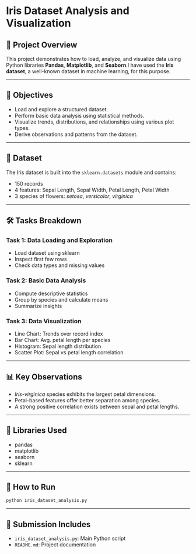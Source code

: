 # Iris Dataset Analysis and Visualization

## 📘 Project Overview

This project demonstrates how to load, analyze, and visualize data using Python libraries **Pandas**, **Matplotlib**, and **Seaborn**.I have used the **Iris dataset**, a well-known dataset in machine learning, for this purpose.

---

## 🎯 Objectives

- Load and explore a structured dataset.
- Perform basic data analysis using statistical methods.
- Visualize trends, distributions, and relationships using various plot types.
- Derive observations and patterns from the dataset.

---

## 📂 Dataset

The Iris dataset is built into the `sklearn.datasets` module and contains:
- 150 records
- 4 features: Sepal Length, Sepal Width, Petal Length, Petal Width
- 3 species of flowers: *setosa*, *versicolor*, *virginica*

---

## 🛠️ Tasks Breakdown

### Task 1: Data Loading and Exploration
- Load dataset using sklearn
- Inspect first few rows
- Check data types and missing values

### Task 2: Basic Data Analysis
- Compute descriptive statistics
- Group by species and calculate means
- Summarize insights

### Task 3: Data Visualization
- Line Chart: Trends over record index
- Bar Chart: Avg. petal length per species
- Histogram: Sepal length distribution
- Scatter Plot: Sepal vs petal length correlation

---

## 📊 Key Observations

- *Iris-virginica* species exhibits the largest petal dimensions.
- Petal-based features offer better separation among species.
- A strong positive correlation exists between sepal and petal lengths.

---

## 🧰 Libraries Used

- pandas
- matplotlib
- seaborn
- sklearn

---

## 📝 How to Run

```bash
python iris_dataset_analysis.py
```


---

## 📎 Submission Includes

- `iris_dataset_analysis.py`: Main Python script
- `README.md`: Project documentation
